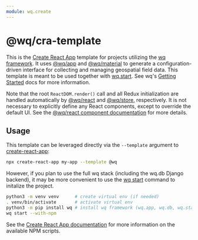 ```yaml
---
module: wq.create
---
```


@wq/cra-template
================

This is the [Create React App][create-react-app] template for projects utilizing the [wq framework].  It uses [@wq/app] and [@wq/material] to generate a configuration-driven interface for collecting and managing geospatial field data.   This template is meant to be used together with [wq.start].  See wq's [Getting Started] docs for more information.

Note that the root `ReactDOM.render()` call and all Redux initialization are handled automatically by [@wq/react] and [@wq/store], respectively.  It is not necessary to explicitly define any React components, except to override the default UI.  See the [@wq/react component documentation][react-components] for more details.

## Usage

This template can be leveraged directly via the `--template` argument to [create-react-app]:

```bash
npx create-react-app my-app --template @wq
```

However, if you plan to use the full wq stack (including the wq.db Django backend), it may be more convenient to use the [wq start][wq.start] command to initalize the project.

```bash
python3 -m venv venv      # create virtual env (if needed)
. venv/bin/activate       # activate virtual env
python3 -m pip install wq # install wq framework (wq.app, wq.db, wq.start, etc.)
wq start --with-npm
```

See the [Create React App documentation][create-react-app] for more information on the available NPM scripts.

[wq framework]: ../index.md
[@wq/app]: ./app.md
[@wq/material]: ./material.md
[wq.start]: ../wq.start/index.md
[@wq/react]: ./react.md
[react-components]: ../components/index.md
[@wq/store]: ./store.md
[Getting Started]: ../overview/setup.md
[create-react-app]: https://facebook.github.io/create-react-app/docs/getting-started
